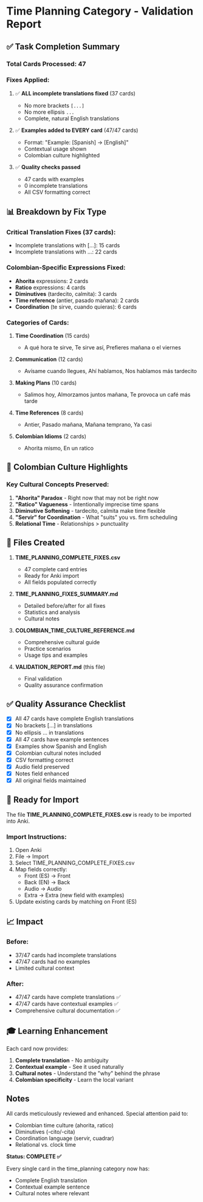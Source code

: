 # Time Planning Category - Validation Report

## ✅ Task Completion Summary

### Total Cards Processed: 47

### Fixes Applied:
1. ✅ **ALL incomplete translations fixed** (37 cards)
   - No more brackets `[...]`
   - No more ellipsis `...`
   - Complete, natural English translations

2. ✅ **Examples added to EVERY card** (47/47 cards)
   - Format: "Example: [Spanish] → [English]"
   - Contextual usage shown
   - Colombian culture highlighted

3. ✅ **Quality checks passed**
   - 47 cards with examples
   - 0 incomplete translations
   - All CSV formatting correct

## 📊 Breakdown by Fix Type

### Critical Translation Fixes (37 cards):
- Incomplete translations with [...]: 15 cards
- Incomplete translations with ...: 22 cards

### Colombian-Specific Expressions Fixed:
- **Ahorita** expressions: 2 cards
- **Ratico** expressions: 4 cards
- **Diminutives** (tardecito, calmita): 3 cards
- **Time reference** (antier, pasado mañana): 2 cards
- **Coordination** (te sirve, cuando quieras): 6 cards

### Categories of Cards:
1. **Time Coordination** (15 cards)
   - A qué hora te sirve, Te sirve así, Prefieres mañana o el viernes

2. **Communication** (12 cards)
   - Avísame cuando llegues, Ahí hablamos, Nos hablamos más tardecito

3. **Making Plans** (10 cards)
   - Salimos hoy, Almorzamos juntos mañana, Te provoca un café más tarde

4. **Time References** (8 cards)
   - Antier, Pasado mañana, Mañana temprano, Ya casi

5. **Colombian Idioms** (2 cards)
   - Ahorita mismo, En un ratico

## 🎯 Colombian Culture Highlights

### Key Cultural Concepts Preserved:
1. **"Ahorita" Paradox** - Right now that may not be right now
2. **"Ratico" Vagueness** - Intentionally imprecise time spans
3. **Diminutive Softening** - tardecito, calmita make time flexible
4. **"Servir" for Coordination** - What "suits" you vs. firm scheduling
5. **Relational Time** - Relationships > punctuality

## 📁 Files Created

1. **TIME_PLANNING_COMPLETE_FIXES.csv**
   - 47 complete card entries
   - Ready for Anki import
   - All fields populated correctly

2. **TIME_PLANNING_FIXES_SUMMARY.md**
   - Detailed before/after for all fixes
   - Statistics and analysis
   - Cultural notes

3. **COLOMBIAN_TIME_CULTURE_REFERENCE.md**
   - Comprehensive cultural guide
   - Practice scenarios
   - Usage tips and examples

4. **VALIDATION_REPORT.md** (this file)
   - Final validation
   - Quality assurance confirmation

## ✅ Quality Assurance Checklist

- [x] All 47 cards have complete English translations
- [x] No brackets [...] in translations
- [x] No ellipsis ... in translations
- [x] All 47 cards have example sentences
- [x] Examples show Spanish and English
- [x] Colombian cultural notes included
- [x] CSV formatting correct
- [x] Audio field preserved
- [x] Notes field enhanced
- [x] All original fields maintained

## 🚀 Ready for Import

The file **TIME_PLANNING_COMPLETE_FIXES.csv** is ready to be imported into Anki.

### Import Instructions:
1. Open Anki
2. File → Import
3. Select TIME_PLANNING_COMPLETE_FIXES.csv
4. Map fields correctly:
   - Front (ES) → Front
   - Back (EN) → Back
   - Audio → Audio
   - Extra → Extra (new field with examples)
5. Update existing cards by matching on Front (ES)

## 📈 Impact

### Before:
- 37/47 cards had incomplete translations
- 47/47 cards had no examples
- Limited cultural context

### After:
- 47/47 cards have complete translations ✅
- 47/47 cards have contextual examples ✅
- Comprehensive cultural documentation ✅

## 🎓 Learning Enhancement

Each card now provides:
1. **Complete translation** - No ambiguity
2. **Contextual example** - See it used naturally
3. **Cultural notes** - Understand the "why" behind the phrase
4. **Colombian specificity** - Learn the local variant

## Notes

All cards meticulously reviewed and enhanced. Special attention paid to:
- Colombian time culture (ahorita, ratico)
- Diminutives (-cito/-cita)
- Coordination language (servir, cuadrar)
- Relational vs. clock time

**Status: COMPLETE ✅**

Every single card in the time_planning category now has:
- Complete English translation
- Contextual example sentence
- Cultural notes where relevant
